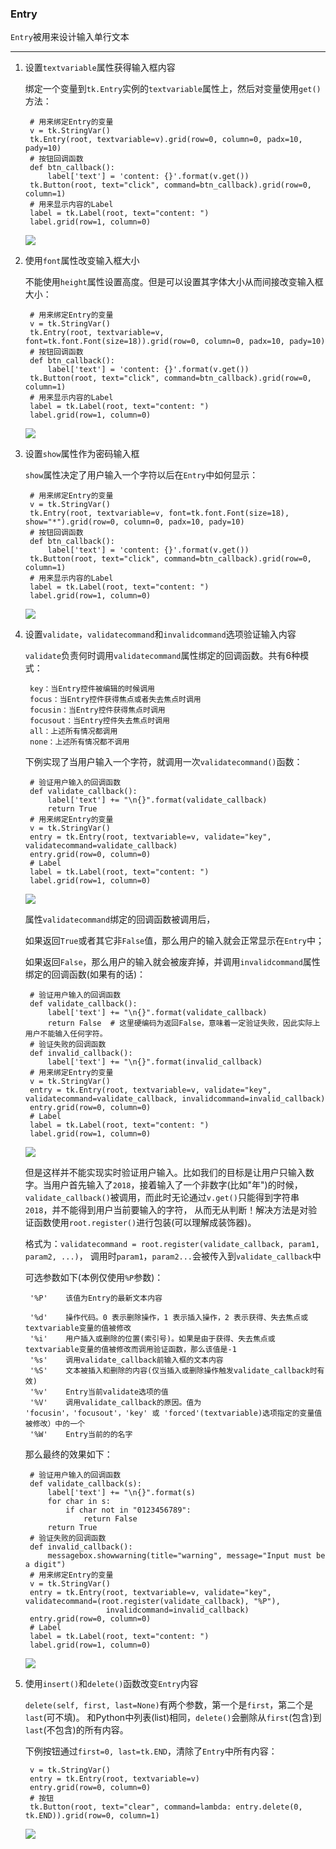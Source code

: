 ### Entry

`Entry`被用来设计输入单行文本

----------------------------

1. 设置`textvariable`属性获得输入框内容

    绑定一个变量到`tk.Entry`实例的`textvariable`属性上，然后对变量使用`get()`方法：
    
        # 用来绑定Entry的变量
        v = tk.StringVar()
        tk.Entry(root, textvariable=v).grid(row=0, column=0, padx=10, pady=10)
        # 按钮回调函数
        def btn_callback():
            label['text'] = 'content: {}'.format(v.get())
        tk.Button(root, text="click", command=btn_callback).grid(row=0, column=1)
        # 用来显示内容的Label
        label = tk.Label(root, text="content: ")
        label.grid(row=1, column=0)
    
    ![](static/cdbddc8eeba801c529b75655d01006ba.png)
    

2. 使用`font`属性改变输入框大小

    不能使用`height`属性设置高度。但是可以设置其字体大小从而间接改变输入框大小：
    
        # 用来绑定Entry的变量
        v = tk.StringVar()
        tk.Entry(root, textvariable=v, font=tk.font.Font(size=18)).grid(row=0, column=0, padx=10, pady=10)
        # 按钮回调函数
        def btn_callback():
            label['text'] = 'content: {}'.format(v.get())
        tk.Button(root, text="click", command=btn_callback).grid(row=0, column=1)
        # 用来显示内容的Label
        label = tk.Label(root, text="content: ")
        label.grid(row=1, column=0)
    
    ![](static/dfd2840627b0dd317324e50bf09a1620.png)
    
    
3. 设置`show`属性作为密码输入框

    `show`属性决定了用户输入一个字符以后在`Entry`中如何显示：

        # 用来绑定Entry的变量
        v = tk.StringVar()
        tk.Entry(root, textvariable=v, font=tk.font.Font(size=18), show="*").grid(row=0, column=0, padx=10, pady=10)
        # 按钮回调函数
        def btn_callback():
            label['text'] = 'content: {}'.format(v.get())
        tk.Button(root, text="click", command=btn_callback).grid(row=0, column=1)
        # 用来显示内容的Label
        label = tk.Label(root, text="content: ")
        label.grid(row=1, column=0)
        
    ![](static/bb7aa36d5eda46e2f09ef4747b44d8f1.png)

4. 设置`validate`，`validatecommand`和`invalidcommand`选项验证输入内容

    `validate`负责何时调用`validatecommand`属性绑定的回调函数。共有6种模式：
    
        key：当Entry控件被编辑的时候调用
        focus：当Entry控件获得焦点或者失去焦点时调用
        focusin：当Entry控件获得焦点时调用
        focusout：当Entry控件失去焦点时调用
        all：上述所有情况都调用
        none：上述所有情况都不调用
    
    下例实现了当用户输入一个字符，就调用一次`validatecommand()`函数：
    
        # 验证用户输入的回调函数
        def validate_callback():
            label['text'] += "\n{}".format(validate_callback)
            return True
        # 用来绑定Entry的变量
        v = tk.StringVar()
        entry = tk.Entry(root, textvariable=v, validate="key", validatecommand=validate_callback)
        entry.grid(row=0, column=0)
        # Label
        label = tk.Label(root, text="content: ")
        label.grid(row=1, column=0)
        
    ![](static/eb2aaf429e6b595071946825a8951735.gif)
    
    属性`validatecommand`绑定的回调函数被调用后，
    
    如果返回`True`或者其它非`False`值，那么用户的输入就会正常显示在`Entry`中；
    
    如果返回`False`，那么用户的输入就会被废弃掉，并调用`invalidcommand`属性绑定的回调函数(如果有的话)：
    
        # 验证用户输入的回调函数
        def validate_callback():
            label['text'] += "\n{}".format(validate_callback)
            return False  # 这里硬编码为返回False，意味着一定验证失败，因此实际上用户不能输入任何字符。
        # 验证失败的回调函数
        def invalid_callback():
            label['text'] += "\n{}".format(invalid_callback)
        # 用来绑定Entry的变量
        v = tk.StringVar()
        entry = tk.Entry(root, textvariable=v, validate="key", validatecommand=validate_callback, invalidcommand=invalid_callback)
        entry.grid(row=0, column=0)
        # Label
        label = tk.Label(root, text="content: ")
        label.grid(row=1, column=0)
    
    ![](static/1c0da5538acdb28bf75cde5c74bad3d2.gif)
    
    但是这样并不能实现实时验证用户输入。比如我们的目标是让用户只输入数字。当用户首先输入了`2018`，接着输入了一个非数字(比如"年")的时候，
    `validate_callback()`被调用，而此时无论通过`v.get()`只能得到字符串`2018`，并不能得到用户当前要输入的字符，
    从而无从判断！解决方法是对验证函数使用`root.register()`进行包装(可以理解成装饰器)。
    
    格式为：`validatecommand = root.register(validate_callback, param1, param2, ...)`，
    调用时`param1`，`param2...`会被传入到`validate_callback`中
    
    可选参数如下(本例仅使用`%P`参数)：
        
        '%P'    该值为Entry的最新文本内容
        
        '%d'    操作代码。0 表示删除操作，1 表示插入操作，2 表示获得、失去焦点或textvariable变量的值被修改 
        '%i'    用户插入或删除的位置(索引号)。如果是由于获得、失去焦点或textvariable变量的值被修改而调用验证函数，那么该值是-1
        '%s'    调用validate_callback前输入框的文本内容 
        '%S'    文本被插入和删除的内容(仅当插入或删除操作触发validate_callback时有效)
        '%v'    Entry当前validate选项的值 
        '%V'    调用validate_callback的原因。值为 'focusin'，'focusout'，'key' 或 'forced'(textvariable)选项指定的变量值被修改）中的一个 
        '%W'    Entry当前的的名字 
    
    那么最终的效果如下：
    
        # 验证用户输入的回调函数
        def validate_callback(s):
            label['text'] += "\n{}".format(s)
            for char in s:
                if char not in "0123456789":
                    return False
            return True
        # 验证失败的回调函数
        def invalid_callback():
            messagebox.showwarning(title="warning", message="Input must be a digit")
        # 用来绑定Entry的变量
        v = tk.StringVar()
        entry = tk.Entry(root, textvariable=v, validate="key", validatecommand=(root.register(validate_callback), "%P"),
                         invalidcommand=invalid_callback)
        entry.grid(row=0, column=0)
        # Label
        label = tk.Label(root, text="content: ")
        label.grid(row=1, column=0)
    
    ![](static/eda1c3eb440f825add90d03ab212335c.gif)

5. 使用`insert()`和`delete()`函数改变`Entry`内容

    `delete(self, first, last=None)`有两个参数，第一个是`first`，第二个是`last`(可不填)。
    和Python中列表(list)相同，`delete()`会删除从`first`(包含)到`last`(不包含)的所有内容。
    
    下例按钮通过`first=0, last=tk.END`，清除了`Entry`中所有内容：
    
        v = tk.StringVar()
        entry = tk.Entry(root, textvariable=v)
        entry.grid(row=0, column=0)
        # 按钮
        tk.Button(root, text="clear", command=lambda: entry.delete(0, tk.END)).grid(row=0, column=1)
    
    ![](static/610cd8eea52f26d5de5f3bc8d1ae1835.gif)
